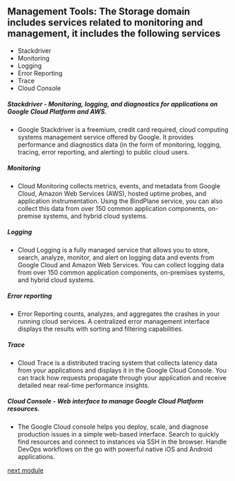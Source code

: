 ## Management Tools: The Storage domain includes services related to monitoring and management, it includes the following services
- Stackdriver
- Monitoring
- Logging
- Error Reporting
- Trace
- Cloud Console

##### Stackdriver - Monitoring, logging, and diagnostics for applications on Google Cloud Platform and AWS.
- Google Stackdriver is a freemium, credit card required, cloud computing systems management service offered by Google. It provides performance and diagnostics data (in the form of monitoring, logging, tracing, error reporting, and alerting) to public cloud users.

##### Monitoring 
- Cloud Monitoring collects metrics, events, and metadata from Google Cloud, Amazon Web Services (AWS), hosted uptime probes, and application instrumentation. Using the BindPlane service, you can also collect this data from over 150 common application components, on-premise systems, and hybrid cloud systems.

##### Logging 
 - Cloud Logging is a fully managed service that allows you to store, search, analyze, monitor, and alert on logging data and events from Google Cloud and Amazon Web Services. You can collect logging data from over 150 common application components, on-premises systems, and hybrid cloud systems.

##### Error reporting
- Error Reporting counts, analyzes, and aggregates the crashes in your running cloud services. A centralized error management interface displays the results with sorting and filtering capabilities.

##### Trace 
- Cloud Trace is a distributed tracing system that collects latency data from your applications and displays it in the Google Cloud Console. You can track how requests propagate through your application and receive detailed near real-time performance insights.

##### Cloud Console - Web interface to manage Google Cloud Platform resources.
- The Google Cloud console helps you deploy, scale, and diagnose production issues in a simple web-based interface. Search to quickly find resources and connect to instances via SSH in the browser. Handle DevOps workflows on the go with powerful native iOS and Android applications.


[next module](https://github.com/prashantjagtap2909/GCP/blob/main/Modules/module6.md)
